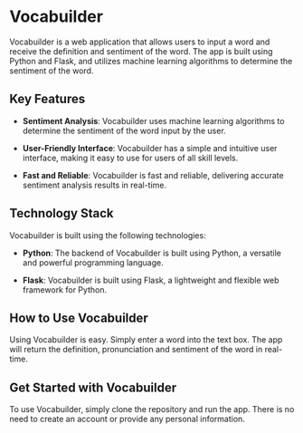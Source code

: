 # Vocabuilder

Vocabuilder is a web application that allows users to input a word and receive the definition and sentiment of the word. The app is built using Python and Flask, and utilizes machine learning algorithms to determine the sentiment of the word.

## Key Features

- **Sentiment Analysis**: Vocabuilder uses machine learning algorithms to determine the sentiment of the word input by the user.

- **User-Friendly Interface**: Vocabuilder has a simple and intuitive user interface, making it easy to use for users of all skill levels.

- **Fast and Reliable**: Vocabuilder is fast and reliable, delivering accurate sentiment analysis results in real-time.

## Technology Stack

Vocabuilder is built using the following technologies:

- **Python**: The backend of Vocabuilder is built using Python, a versatile and powerful programming language.

- **Flask**: Vocabuilder is built using Flask, a lightweight and flexible web framework for Python.

## How to Use Vocabuilder

Using Vocabuilder is easy. Simply enter a word into the text box. The app will return the definition, pronunciation and sentiment of the word in real-time.

## Get Started with Vocabuilder

To use Vocabuilder, simply clone the repository and run the app. There is no need to create an account or provide any personal information.